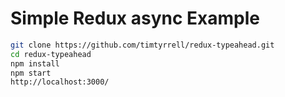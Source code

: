 # Simple Redux async Example

```bash
git clone https://github.com/timtyrrell/redux-typeahead.git
cd redux-typeahead
npm install
npm start
http://localhost:3000/
```
